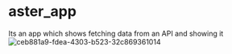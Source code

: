 # aster_app

Its an app which shows fetching data from an API and showing it
![ceb881a9-fdea-4303-b523-32c869361014](https://user-images.githubusercontent.com/100327793/226993346-8aa880ee-4371-4571-8dde-22e26c76aae0.jpg)
